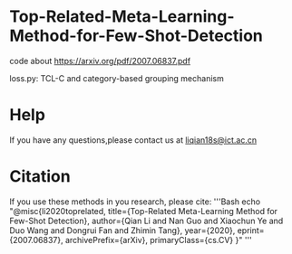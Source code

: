# Top-Related-Meta-Learning-Method-for-Few-Shot-Detection
code about https://arxiv.org/pdf/2007.06837.pdf

loss.py: TCL-C and category-based grouping mechanism


# Help
If you have any questions,please contact us at liqian18s@ict.ac.cn

# Citation

If you use these methods in you research, please cite:
'''Bash
 echo "@misc{li2020toprelated,
      title={Top-Related Meta-Learning Method for Few-Shot Detection}, 
      author={Qian Li and Nan Guo and Xiaochun Ye and Duo Wang and Dongrui Fan and Zhimin Tang},
      year={2020},
      eprint={2007.06837},
      archivePrefix={arXiv},
      primaryClass={cs.CV}
}"
'''



